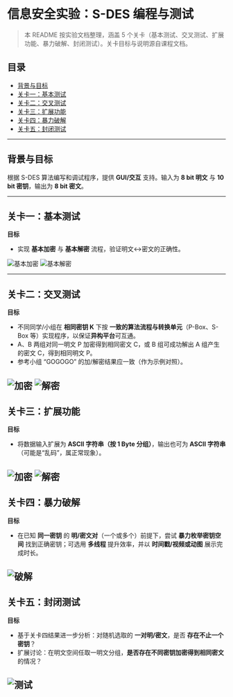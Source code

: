 # 信息安全实验：S-DES 编程与测试

> 本 README 按实验文档整理，涵盖 5 个关卡（基本测试、交叉测试、扩展功能、暴力破解、封闭测试）。关卡目标与说明源自课程文档。  

## 目录
- [背景与目标](#背景与目标)
- [关卡一：基本测试](#关卡一基本测试)
- [关卡二：交叉测试](#关卡二交叉测试)
- [关卡三：扩展功能](#关卡三扩展功能)
- [关卡四：暴力破解](#关卡四暴力破解)
- [关卡五：封闭测试](#关卡五封闭测试)

---

## 背景与目标
根据 S-DES 算法编写和调试程序，提供 **GUI/交互** 支持。输入为 **8 bit 明文** 与 **10 bit 密钥**，输出为 **8 bit 密文**。 

---

## 关卡一：基本测试
**目标**  
- 实现 **基本加密** 与 **基本解密** 流程，验证明文↔密文的正确性。

![基本加密](result/Encryption1.png)
![基本解密](result/Decrypt.png)


---

## 关卡二：交叉测试
**目标**  
- 不同同学/小组在 **相同密钥 K** 下按 **一致的算法流程与转换单元**（P-Box、S-Box 等）实现程序，以保证**异构平台**可互通。
- A、B 两组对同一明文 P 加密得到相同密文 C，或 B 组可成功解出 A 组产生的密文 C，得到相同明文 P。
- 参考小组 “GOGOGO” 的加/解密结果应一致（作为示例对照）。


![加密](result/Encryption2.png)
![解密](result/Decrypt2.png)
---

## 关卡三：扩展功能
**目标**  
- 将数据输入扩展为 **ASCII 字符串（按 1 Byte 分组）**，输出也可为 **ASCII 字符串**（可能是“乱码”，属正常现象）。

![加密](result/str_Encryption.png)
![解密](result/str_Decrypt.png)
---

## 关卡四：暴力破解
**目标**  
- 在已知 **同一密钥** 的 **明/密文对**（一个或多个）前提下，尝试 **暴力枚举密钥空间** 找到正确密钥；可选用 **多线程** 提升效率，并以 **时间戳/视频或动图** 展示完成时长。

![破解](result/task4.png)
---

## 关卡五：封闭测试
**目标**  
- 基于关卡四结果进一步分析：对随机选取的 **一对明/密文**，是否 **存在不止一个密钥**？  
- 扩展讨论：在明文空间任取一明文分组，**是否存在不同密钥加密得到相同密文** 的情况？ 

![测试](result/task5.png)
---
